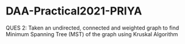 # DAA-Practical2021-PRIYA
QUES 2:
Taken an undirected, connected and weighted graph to find Minimum Spanning Tree (MST) of the graph using Kruskal Algorithm 


